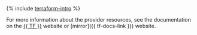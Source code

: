 {% include [terraform-intro](../../_includes/terraform-intro.md) %}

For more information about the provider resources, see the documentation on the [{{ TF }}](https://www.terraform.io/docs/providers/yandex/index.html) website or [mirror]({{ tf-docs-link }}) website.